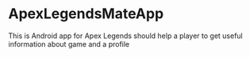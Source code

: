 # ApexLegendsMateApp
This is Android app for Apex Legends should help a player to get useful information about game and a profile
